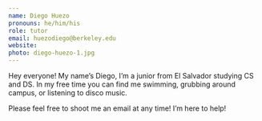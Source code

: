 ```yaml
---
name: Diego Huezo
pronouns: he/him/his
role: tutor
email: huezodiego@berkeley.edu
website: 
photo: diego-huezo-1.jpg
---
```


Hey everyone! My name’s Diego, I’m a junior from El Salvador studying CS and DS. In my free time you can find me swimming, grubbing around campus, or listening to disco music.

Please feel free to shoot me an email at any time! I’m here to help!